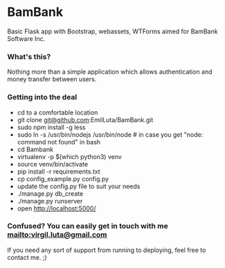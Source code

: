 # BamBank

Basic Flask app with Bootstrap, webassets, WTForms aimed for BamBank Software Inc.


### What's this? ###

Nothing more than a simple application which allows authentication and money transfer between users.

### Getting into the deal ###
* cd to a comfortable location
* git clone git@github.com:EmilLuta/BamBank.git
* sudo npm install -g less
* sudo ln -s /usr/bin/nodejs /usr/bin/node # in case you get "node: command not found" in bash
* cd Bambank
* virtualenv -p $(which python3) venv
* source venv/bin/activate
* pip install -r requirements.txt
* cp config_example.py config.py
* update the config.py file to suit your needs
* ./manage.py db_create
* ./manage.py runserver
* open [http://localhost:5000/](http://localhost:5000/)


### Confused? You can easily get in touch with me [mailto:virgil.luta@gmail.com](virgil.luta@gmail.com) ###

If you need any sort of support from running to deploying, feel free to contact me. ;)